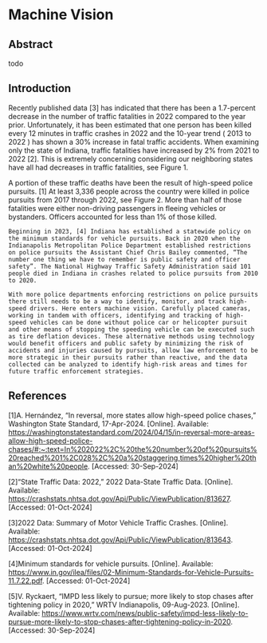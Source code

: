 # Machine Vision

## Abstract
todo

## Introduction
Recently published data [3] has indicated that there has been a 1.7-percent decrease in the number of traffic fatalities in 2022 compared to the year prior. Unfortunately, it has been estimated that one person has been killed every 12 minutes in traffic crashes in 2022 and the 10-year trend ( 2013 to 2022 ) has shown a 30% increase in fatal traffic accidents. When examining only the state of Indiana, traffic fatalities have increased by 2% from 2021 to 2022 [2]. This is extremely concerning considering our neighboring states have all had decreases in traffic fatalities, see Figure 1.

 A portion of these traffic deaths have been the result of high-speed police pursuits. [1] At least 3,336 people across the country were killed in police pursuits from 2017 through 2022, see Figure 2. More than half of those fatalities were either non-driving passengers in fleeing vehicles or bystanders. Officers accounted for less than 1% of those killed.
 
	Beginning in 2023, [4] Indiana has established a statewide policy on the minimum standards for vehicle pursuits. Back in 2020 when the Indianapolis Metropolitan Police Department established restrictions on police pursuits the Assistant Chief Chris Bailey commented, “The number one thing we have to remember is public safety and officer safety”. The National Highway Traffic Safety Administration said 101 people died in Indiana in crashes related to police pursuits from 2010 to 2020.
 
	With more police departments enforcing restrictions on police pursuits there still needs to be a way to identify, monitor, and track high-speed drivers. Here enters machine vision. Carefully placed cameras, working in tandem with officers, identifying and tracking of high-speed vehicles can be done without police car or helicopter pursuit and other means of stopping the speeding vehicle can be executed such as tire deflation devices. These alternative methods using technology would benefit officers and public safety by minimizing the risk of accidents and injuries caused by pursuits, allow law enforcement to be more strategic in their pursuits rather than reactive, and the data collected can be analyzed to identify high-risk areas and times for future traffic enforcement strategies.
 










## References
[1]A. Hernández, “In reversal, more states allow high-speed police chases,” Washington State Standard, 17-Apr-2024.  [Online]. Available: https://washingtonstatestandard.com/2024/04/15/in-reversal-more-areas-allow-high-speed-police-chases/#:~:text=In%202022%2C%20the%20number%20of%20pursuits%20reached%201%2C028%2C%20a%20staggering,times%20higher%20than%20white%20people. [Accessed: 30-Sep-2024] 

[2]“State Traffic Data: 2022,” 2022 Data-State Traffic Data.  [Online]. Available: https://crashstats.nhtsa.dot.gov/Api/Public/ViewPublication/813627. [Accessed: 01-Oct-2024] 

[3]2022 Data: Summary of Motor Vehicle Traffic Crashes.  [Online]. Available: https://crashstats.nhtsa.dot.gov/Api/Public/ViewPublication/813643. [Accessed: 01-Oct-2024] 

[4]Minimum standards for vehicle pursuits.  [Online]. Available: https://www.in.gov/ilea/files/02-Minimum-Standards-for-Vehicle-Pursuits-11.7.22.pdf. [Accessed: 01-Oct-2024] 

[5]V. Ryckaert, “IMPD less likely to pursue; more likely to stop chases after tightening policy in 2020,” WRTV Indianapolis, 09-Aug-2023.  [Online]. Available: https://www.wrtv.com/news/public-safety/impd-less-likely-to-pursue-more-likely-to-stop-chases-after-tightening-policy-in-2020. [Accessed: 30-Sep-2024] 
